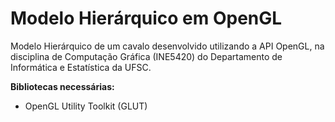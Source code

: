 # Modelo Hierárquico em OpenGL
Modelo Hierárquico de um cavalo desenvolvido utilizando a API OpenGL, na disciplina de Computação Gráfica (INE5420) do Departamento de Informática e Estatística da UFSC.

<b>Bibliotecas necessárias:</b>
- OpenGL Utility Toolkit (GLUT)
